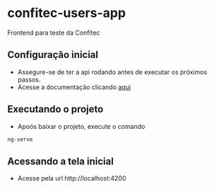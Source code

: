 # confitec-users-app
Frontend para teste da Confitec

## Configuração inicial
 - Assegure-se de ter a api rodando antes de executar os próximos passos.
 - Acesse a documentação clicando [aqui](https://github.com/brunobarretosantos/confitec-users-api/)

## Executando o projeto
 - Apoós baixar o projeto, execute o comando 
 ```bash
 ng-serve
 ```
## Acessando a tela inicial
 - Acesse pela url http://localhost:4200
 
